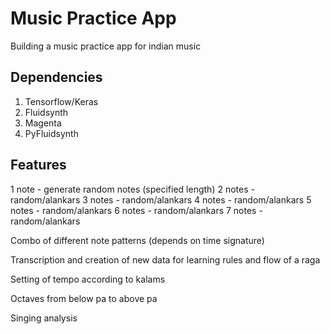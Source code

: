 # Music Practice App
Building a music practice app for indian music

## Dependencies 
1. Tensorflow/Keras 
2. Fluidsynth 
3. Magenta 
4. PyFluidsynth

## Features 
1 note - generate random notes (specified length)
2 notes - random/alankars 
3 notes - random/alankars 
4 notes - random/alankars
5 notes - random/alankars
6 notes - random/alankars
7 notes - random/alankars 

Combo of different note patterns 
(depends on time signature)

Transcription and creation of new data for learning rules and flow of a raga 

Setting of tempo according to kalams 

Octaves from below pa to above pa 

Singing analysis 

 

